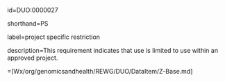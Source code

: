 id=DUO:0000027

shorthand=PS

label=project specific restriction

description=This requirement indicates that use is limited to use within an approved project.

=[Wx/org/genomicsandhealth/REWG/DUO/DataItem/Z-Base.md]
